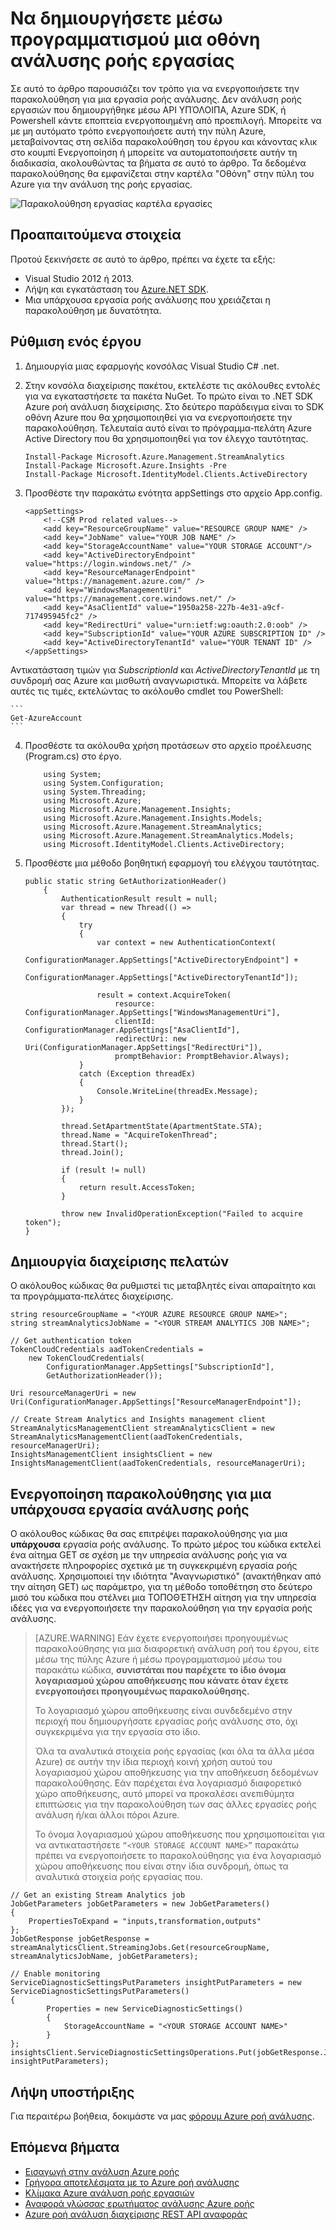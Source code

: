 <properties
    pageTitle="μέσω προγραμματισμού παρακολουθείτε τις εργασίες στη ροή ανάλυση | Microsoft Azure"
    description="Μάθετε πώς μπορείτε να παρακολουθείτε μέσω προγραμματισμού εργασιών ροής ανάλυση δημιουργήσει μέσω API ΥΠΌΛΟΙΠΑ, Azure SDK, ή Powershell."
    keywords="οθόνη .net, οθόνη εργασία, παρακολούθηση εφαρμογής"
    services="stream-analytics"
    documentationCenter=""
    authors="jeffstokes72"
    manager="jhubbard"
    editor="cgronlun"/>

<tags
    ms.service="stream-analytics"
    ms.devlang="na"
    ms.topic="article"
    ms.tgt_pltfrm="na"
    ms.workload="data-services"
    ms.date="09/26/2016"
    ms.author="jeffstok"/>


# <a name="programmatically-create-a-stream-analytics-job-monitor"></a>Να δημιουργήσετε μέσω προγραμματισμού μια οθόνη ανάλυσης ροής εργασίας
 Σε αυτό το άρθρο παρουσιάζει τον τρόπο για να ενεργοποιήσετε την παρακολούθηση για μια εργασία ροής ανάλυσης. Δεν ανάλυση ροής εργασιών που δημιουργήθηκε μέσω API ΥΠΌΛΟΙΠΑ, Azure SDK, ή Powershell κάντε εποπτεία ενεργοποιημένη από προεπιλογή.  Μπορείτε να με μη αυτόματο τρόπο ενεργοποιήσετε αυτή την πύλη Azure, μεταβαίνοντας στη σελίδα παρακολούθηση του έργου και κάνοντας κλικ στο κουμπί Ενεργοποίηση ή μπορείτε να αυτοματοποιήσετε αυτήν τη διαδικασία, ακολουθώντας τα βήματα σε αυτό το άρθρο. Τα δεδομένα παρακολούθησης θα εμφανίζεται στην καρτέλα "Οθόνη" στην πύλη του Azure για την ανάλυση της ροής εργασίας.

![Παρακολούθηση εργασίας καρτέλα εργασίες](./media/stream-analytics-monitor-jobs/stream-analytics-monitor-jobs-tab.png)

## <a name="prerequisites"></a>Προαπαιτούμενα στοιχεία
Προτού ξεκινήσετε σε αυτό το άρθρο, πρέπει να έχετε τα εξής:

- Visual Studio 2012 ή 2013.
- Λήψη και εγκατάσταση του [Azure.NET SDK](https://azure.microsoft.com/downloads/).
- Μια υπάρχουσα εργασία ροής ανάλυσης που χρειάζεται η παρακολούθηση με δυνατότητα.

## <a name="setup-a-project"></a>Ρύθμιση ενός έργου

1.  Δημιουργία μιας εφαρμογής κονσόλας Visual Studio C# .net.
2.  Στην κονσόλα διαχείρισης πακέτου, εκτελέστε τις ακόλουθες εντολές για να εγκαταστήσετε τα πακέτα NuGet. Το πρώτο είναι το .NET SDK Azure ροή ανάλυση διαχείρισης. Στο δεύτερο παράδειγμα είναι το SDK οθόνη Azure που θα χρησιμοποιηθεί για να ενεργοποιήσετε την παρακολούθηση. Τελευταία αυτό είναι το πρόγραμμα-πελάτη Azure Active Directory που θα χρησιμοποιηθεί για τον έλεγχο ταυτότητας.

    ```
    Install-Package Microsoft.Azure.Management.StreamAnalytics
    Install-Package Microsoft.Azure.Insights -Pre
    Install-Package Microsoft.IdentityModel.Clients.ActiveDirectory
    ```

3.  Προσθέστε την παρακάτω ενότητα appSettings στο αρχείο App.config.

    ```
    <appSettings>
        <!--CSM Prod related values-->
        <add key="ResourceGroupName" value="RESOURCE GROUP NAME" />
        <add key="JobName" value="YOUR JOB NAME" />
        <add key="StorageAccountName" value="YOUR STORAGE ACCOUNT"/>
        <add key="ActiveDirectoryEndpoint" value="https://login.windows.net/" />
        <add key="ResourceManagerEndpoint" value="https://management.azure.com/" />
        <add key="WindowsManagementUri" value="https://management.core.windows.net/" />
        <add key="AsaClientId" value="1950a258-227b-4e31-a9cf-717495945fc2" />
        <add key="RedirectUri" value="urn:ietf:wg:oauth:2.0:oob" />
        <add key="SubscriptionId" value="YOUR AZURE SUBSCRIPTION ID" />
        <add key="ActiveDirectoryTenantId" value="YOUR TENANT ID" />
    </appSettings>
    ```
Αντικατάσταση τιμών για *SubscriptionId* και *ActiveDirectoryTenantId* με τη συνδρομή σας Azure και μισθωτή αναγνωριστικά. Μπορείτε να λάβετε αυτές τις τιμές, εκτελώντας το ακόλουθο cmdlet του PowerShell:

    ```
    Get-AzureAccount
    ```
4.  Προσθέστε τα ακόλουθα χρήση προτάσεων στο αρχείο προέλευσης (Program.cs) στο έργο.

    ```
        using System;
        using System.Configuration;
        using System.Threading;
        using Microsoft.Azure;
        using Microsoft.Azure.Management.Insights;
        using Microsoft.Azure.Management.Insights.Models;
        using Microsoft.Azure.Management.StreamAnalytics;
        using Microsoft.Azure.Management.StreamAnalytics.Models;
        using Microsoft.IdentityModel.Clients.ActiveDirectory;
    ```
5.  Προσθέστε μια μέθοδο βοηθητική εφαρμογή του ελέγχου ταυτότητας.

        public static string GetAuthorizationHeader()
            {
                AuthenticationResult result = null;
                var thread = new Thread(() =>
                {
                    try
                    {
                        var context = new AuthenticationContext(
                            ConfigurationManager.AppSettings["ActiveDirectoryEndpoint"] +
                            ConfigurationManager.AppSettings["ActiveDirectoryTenantId"]);

                        result = context.AcquireToken(
                            resource: ConfigurationManager.AppSettings["WindowsManagementUri"],
                            clientId: ConfigurationManager.AppSettings["AsaClientId"],
                            redirectUri: new Uri(ConfigurationManager.AppSettings["RedirectUri"]),
                            promptBehavior: PromptBehavior.Always);
                    }
                    catch (Exception threadEx)
                    {
                        Console.WriteLine(threadEx.Message);
                    }
                });

                thread.SetApartmentState(ApartmentState.STA);
                thread.Name = "AcquireTokenThread";
                thread.Start();
                thread.Join();

                if (result != null)
                {
                    return result.AccessToken;
                }

                throw new InvalidOperationException("Failed to acquire token");
        }

## <a name="create-management-clients"></a>Δημιουργία διαχείρισης πελατών
Ο ακόλουθος κώδικας θα ρυθμιστεί τις μεταβλητές είναι απαραίτητο και τα προγράμματα-πελάτες διαχείρισης.

    string resourceGroupName = "<YOUR AZURE RESOURCE GROUP NAME>";
    string streamAnalyticsJobName = "<YOUR STREAM ANALYTICS JOB NAME>";

    // Get authentication token
    TokenCloudCredentials aadTokenCredentials =
        new TokenCloudCredentials(
            ConfigurationManager.AppSettings["SubscriptionId"],
            GetAuthorizationHeader());

    Uri resourceManagerUri = new
    Uri(ConfigurationManager.AppSettings["ResourceManagerEndpoint"]);

    // Create Stream Analytics and Insights management client
    StreamAnalyticsManagementClient streamAnalyticsClient = new
    StreamAnalyticsManagementClient(aadTokenCredentials, resourceManagerUri);
    InsightsManagementClient insightsClient = new
    InsightsManagementClient(aadTokenCredentials, resourceManagerUri);

## <a name="enable-monitoring-for-an-existing-stream-analytics-job"></a>Ενεργοποίηση παρακολούθησης για μια υπάρχουσα εργασία ανάλυσης ροής

Ο ακόλουθος κώδικας θα σας επιτρέψει παρακολούθησης για μια **υπάρχουσα** εργασία ροής ανάλυσης. Το πρώτο μέρος του κώδικα εκτελεί ένα αίτημα GET σε σχέση με την υπηρεσία ανάλυσης ροής για να ανακτήσετε πληροφορίες σχετικά με τη συγκεκριμένη εργασία ροής ανάλυσης. Χρησιμοποιεί την ιδιότητα "Αναγνωριστικό" (ανακτήθηκαν από την αίτηση GET) ως παράμετρο, για τη μέθοδο τοποθέτηση στο δεύτερο μισό του κώδικα που στέλνει μια ΤΟΠΟΘΈΤΗΣΗ αίτηση για την υπηρεσία ιδέες για να ενεργοποιήσετε την παρακολούθηση για την εργασία ροής ανάλυσης.

> [AZURE.WARNING]
> Εάν έχετε ενεργοποιήσει προηγουμένως παρακολούθησης για μια διαφορετική ανάλυση ροή του έργου, είτε μέσω της πύλης Azure ή μέσω προγραμματισμού μέσω του παρακάτω κώδικα, **συνιστάται που παρέχετε το ίδιο όνομα λογαριασμού χώρου αποθήκευσης που κάνατε όταν έχετε ενεργοποιήσει προηγουμένως παρακολούθησης.**
>
> Το λογαριασμό χώρου αποθήκευσης είναι συνδεδεμένο στην περιοχή που δημιουργήσατε εργασίας ροής ανάλυσης στο, όχι συγκεκριμένα για την εργασία στο ίδιο.
>
> Όλα τα αναλυτικά στοιχεία ροής εργασίας (και όλα τα άλλα μέσα Azure) σε αυτήν την ίδια περιοχή κοινή χρήση αυτού του λογαριασμού χώρου αποθήκευσης για την αποθήκευση δεδομένων παρακολούθησης. Εάν παρέχεται ένα λογαριασμό διαφορετικό χώρο αποθήκευσης, αυτό μπορεί να προκαλέσει ανεπιθύμητα επιπτώσεις για την παρακολούθηση των σας άλλες εργασίες ροής ανάλυση ή/και άλλοι πόροι Azure.
>
> Το όνομα λογαριασμού χώρου αποθήκευσης που χρησιμοποιείται για να αντικαταστήσετε ```“<YOUR STORAGE ACCOUNT NAME>”``` παρακάτω πρέπει να ενεργοποιήσετε το παρακολούθησης για ένα λογαριασμό χώρου αποθήκευσης που είναι στην ίδια συνδρομή, όπως τα αναλυτικά στοιχεία ροής εργασίας που.

    // Get an existing Stream Analytics job
    JobGetParameters jobGetParameters = new JobGetParameters()
    {
        PropertiesToExpand = "inputs,transformation,outputs"
    };
    JobGetResponse jobGetResponse = streamAnalyticsClient.StreamingJobs.Get(resourceGroupName, streamAnalyticsJobName, jobGetParameters);

    // Enable monitoring
    ServiceDiagnosticSettingsPutParameters insightPutParameters = new ServiceDiagnosticSettingsPutParameters()
    {
            Properties = new ServiceDiagnosticSettings()
            {
                StorageAccountName = "<YOUR STORAGE ACCOUNT NAME>"
            }
    };
    insightsClient.ServiceDiagnosticSettingsOperations.Put(jobGetResponse.Job.Id, insightPutParameters);



## <a name="get-support"></a>Λήψη υποστήριξης
Για περαιτέρω βοήθεια, δοκιμάστε να μας [φόρουμ Azure ροή ανάλυσης](https://social.msdn.microsoft.com/Forums/en-US/home?forum=AzureStreamAnalytics).


## <a name="next-steps"></a>Επόμενα βήματα

- [Εισαγωγή στην ανάλυση Azure ροής](stream-analytics-introduction.md)
- [Γρήγορα αποτελέσματα με το Azure ροή ανάλυσης](stream-analytics-get-started.md)
- [Κλίμακα Azure ανάλυση ροής εργασιών](stream-analytics-scale-jobs.md)
- [Αναφορά γλώσσας ερωτήματος ανάλυσης Azure ροής](https://msdn.microsoft.com/library/azure/dn834998.aspx)
- [Azure ροή ανάλυση διαχείρισης REST API αναφοράς](https://msdn.microsoft.com/library/azure/dn835031.aspx)
